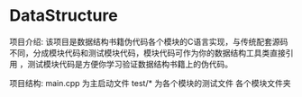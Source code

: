 # DataStructure
项目介绍:
	该项目是数据结构书籍伪代码各个模块的C语言实现，与传统配套源码不同，分成模块代码和测试模块代码，模块代码可作为你的数据结构工具类直接引用
	，测试模块代码是方便你学习验证数据结构书籍上的伪代码。


项目结构:
main.cpp 为主启动文件
test/* 为各个模块的测试文件
各个模块文件夹


